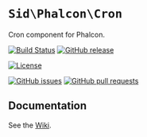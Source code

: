# `Sid\Phalcon\Cron`

Cron component for Phalcon.

[![Build Status](https://img.shields.io/travis/SidRoberts/phalcon-cron/1.0.x.svg?style=for-the-badge)](https://travis-ci.org/SidRoberts/phalcon-cron)
[![GitHub release](https://img.shields.io/github/release/SidRoberts/phalcon-cron.svg?style=for-the-badge)]()

[![License](https://img.shields.io/github/license/SidRoberts/phalcon-cron.svg?style=for-the-badge)]()

[![GitHub issues](https://img.shields.io/github/issues-raw/SidRoberts/phalcon-cron.svg?style=for-the-badge)](https://github.com/SidRoberts/phalcon-cron/issues)
[![GitHub pull requests](https://img.shields.io/github/issues-pr-raw/SidRoberts/phalcon-cron.svg?style=for-the-badge)](https://github.com/SidRoberts/phalcon-cron/pulls)



## Documentation

See the [Wiki](https://github.com/SidRoberts/phalcon-cron/wiki).
